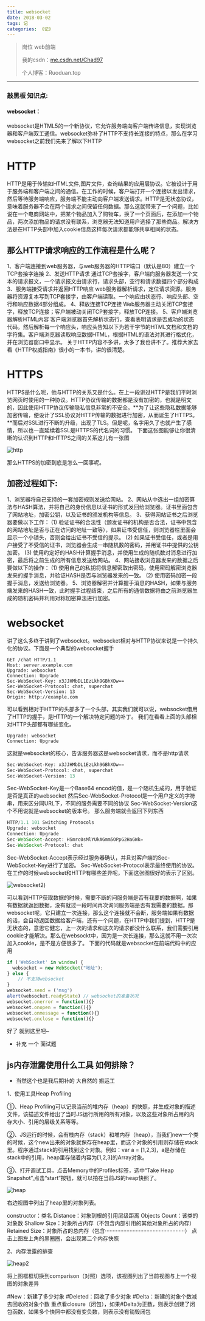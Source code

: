 ```yaml
---
title: websocket
date: 2018-03-02
tags: 记
categories: 《记》
---
```




> 岗位 web前端
>
> 我的csdn：[me.csdn.net/Chad97](https://link.juejin.im/?target=https%3A%2F%2Fme.csdn.net%2FChad97)
>
> 个人博客：Ruoduan.top

------

### 敲黑板 知识点:

#### **websocket**：

websocket是HTML5的一个新协议，它允许服务端向客户端传递信息，实现浏览器和客户端双工通信。websocket弥补了HTTP不支持长连接的特点，那么在学习websocket之前我们先来了解以下HTTP



# HTTP

HTTP是用于传输如HTML文件,图片文件，查询结果的应用层协议。它被设计于用于服务端和客户端之间的通信。在工作的时候，客户端打开一个连接以发出请求，然后等待服务端响应，服务端不能主动向客户端发送请求。HTTP是无状态协议，意味着服务器不会在两个请求之间保留任何数据。那么这就带来了一个问题，比如说在一个电商网站中，把某个物品加入了购物车，换了一个页面后，在添加一个物品，两次添加物品的请求没有联系，浏览器无法知道用户选择了那些商品。解决方法是在HTTP头部中加入cookie信息这样每次请求都能够共享相同的状态。

## 那么HTTP请求响应的工作流程是什么呢？

1、客户端连接到web服务器，与web服务器的HTTP端口（默认是80）建立一个TCP套接字连接
2、发送HTTP请求 通过TCP套接字，客户端向服务器发送一个文本的请求报文，一个请求报文由请求行，请求头部，空行和请求数据四个部分构成
3、服务端接受请求并返回HTTP响应 web服务器解析请求，定位请求资源。服务器将资源复本写到TCP套接字，由客户端读取。一个响应由状态行、响应头部、空行和响应数据4部分组成。
4、释放连接TCP连接 Web服务器主动关闭TCP套接字，释放TCP连接；客户端被动关闭TCP套接字，释放TCP连接。
5、客户端浏览器解析HTML内容 客户端浏览器首先解析状态行，查看表明请求是否成功的状态代码。然后解析每一个响应头，响应头告知以下为若干字节的HTML文档和文档的字符集。客户端浏览器读取响应数据HTML，根据HTML的语法对其进行格式化，并在浏览器窗口中显示。
关于HTTP内容不多讲，太多了我也讲不了。推荐大家去看《HTTP权威指南》很小的一本书，讲的很清楚。

# HTTPS

HTTPS是什么呢，他与HTTP的关系又是什么。在上一段讲过HTTP是我们平时浏览网页时使用的一种协议。HTTP协议传输的数据都是没有加密的，也就是明文的，因此使用HTTP协议传输隐私信息非常的不安全。**为了让这些隐私数据能够加密传输，便设计了SSL协议对HTTP传输的数据进行加密，从而诞生了HTTPS。**而后对SSL进行不断的升级，出现了TLS。但是呢，名字用久了也就产生了感情，所以也一直延续着SSL是HTTPS的代名词的习惯。
下面这张图能够让你很清晰的认识到HTTP和HTTPS之间的关系这儿有一张图

![http](websocket/HTTP1.png)

那么HTTPS的加密到底是怎么一回事呢。

## 加密过程如下:

1、浏览器将自己支持的一套加密规则发送给网站。
2、网站从中选出一组加密算法与HASH算法，并将自己的身份信息以证书的形式发回给浏览器。证书里面包含了网站地址，加密公钥，以及证书的颁发机构等信息。
3、获得网站证书之后浏览器要做以下工作：
(1) 验证证书的合法性（颁发证书的机构是否合法，证书中包含的网站地址是否与正在访问的地址一致等），如果证书受信任，则浏览器栏里面会显示一个小锁头，否则会给出证书不受信的提示。
(2) 如果证书受信任，或者是用户接受了不受信的证书，浏览器会生成一串随机数的密码，并用证书中提供的公钥加密。
(3) 使用约定好的HASH计算握手消息，并使用生成的随机数对消息进行加密，最后将之前生成的所有信息发送给网站。
4、网站接收浏览器发来的数据之后要做以下的操作：
(1) 使用自己的私钥将信息解密取出密码，使用密码解密浏览器发来的握手消息，并验证HASH是否与浏览器发来的一致。
(2) 使用密码加密一段握手消息，发送给浏览器。
5、浏览器解密并计算握手消息的HASH，如果与服务端发来的HASH一致，此时握手过程结束，之后所有的通信数据将由之前浏览器生成的随机密码并利用对称加密算法进行加密。



# websocket

讲了这么多终于讲到了websocket。websocket相对与HTTP协议来说是一个持久化的协议。下面是一个典型的websocket握手

```shell
GET /chat HTTP/1.1
Host: server.example.com
Upgrade: websocket
Connection: Upgrade
Sec-WebSocket-Key: x3JJHMbDL1EzLkh9GBhXDw==
Sec-WebSocket-Protocol: chat, superchat
Sec-WebSocket-Version: 13
Origin: http://example.com
```

可以看到相对于HTTP的头部多了一个头部，其实我们就可以说，websocket借用了HTTP的握手，是HTTP的一个解决特定问题的补丁。 我们在看看上面的头部相对HTTP头部都有哪些变化。

```
Upgrade: websocket
Connection: Upgrade
```

这就是websocket的核心，告诉服务器这是websocket请求，而不是http请求

```powershell
Sec-WebSocket-Key: x3JJHMbDL1EzLkh9GBhXDw==
Sec-WebSocket-Protocol: chat, superchat
Sec-WebSocket-Version: 13
```

Sec-WebSocket-Key是一个Base64 encod的值，是一个随机生成的，用于验证是否是真正的websocket
然后Sec-WebSocket-Protocol是一个用户定义的字符串，用来区分同URL下，不同的服务需要不同的协议
Sec-WebSocket-Version这个不用说就是websocket的版本号。 那么服务端就会返回下列东西

```js
HTTP/1.1 101 Switching Protocols
Upgrade: websocket
Connection: Upgrade
Sec-WebSocket-Accept: HSmrc0sMlYUkAGmm5OPpG2HaGWk=
Sec-WebSocket-Protocol: chat
```

Sec-WebSocket-Accept表示经过服务器确认，并且对客户端的Sec-WebSocket-Key进行了加密。
Sec-WebSocket-Protocol表示最终使用的协议。
在工作的时候websocket和HTTP有哪些差异呢，下面这张图很好的表示了区别。

![websocket2](websocket/HTTP2.png))

可以看到HTTP获取数据的时候，需要不断的问服务端是否有我要的数据啊，如果有数据就返回数据，没有就过一段时间再次询问服务端是否有我需要的数据。那websocket呢，它只建立一次连接，那么这个连接就不会断，服务端如果有数据的话，会自动返回数据给客户端，还有一个问题，在HTTP中我们提到，HTTP是无状态的，意思它健忘，上一次的请求和这次的请求都没什么联系，我们需要引用cookie才能解决。那么在websockt中，因为是一次长连接，那么这就不用一次次加入cookie，是不是方便很多了。 下面的代码就是websocket在前端代码中的应用



```js
if ('WebSocket' in window) {
  websocket = new WebSocket("地址");
} else {
    // 不支持websocket
}
websocket.send = ('msg')
alert(websocket.readyState) // websocket的准备状况
websocket.onerror = function(){}
websocket.onopen = function(){}
websocket.onmessage = function(){}
websocket.onclose = function(){}
```

好了 就到这里吧~



- 补充 一个 面试题  
 ## js内存泄露使用什么工具 如何排除？
- 当然这个也是我后期补的  大自然的 搬运工

1、使用工具Heap Profiling

①、Heap Profiling可以记录当前的堆内存（heap）的快照，并生成对象的描述文件，该描述文件给出了当时JS运行所用的所有对象，以及这些对象所占用的内存大小、引用的层级关系等等。

②、JS运行的时候，会有栈内存（stack）和堆内存（heap），当我们new一个类的时候，这个new出来的对象就保存在heap里，而这个对象的引用则存储在stack里。程序通过stack的引用找到这个对象。例如：var a = [1,2,3]，a是存储在stack中的引用，heap里存储着内容为[1,2,3]的Array对象。

③、打开调试工具，点击Memory中的Profiles标签，选中“Take Heap Snapshot”,点击“start”按钮，就可以拍在当前JS的heap快照了。

![heap](websocket/Heap1.png)



右边视图中列出了heap里的对象列表。

constructor：类名
Distance：对象到根的引用层级距离
Objects Count：该类的对象数
Shallow Size：对象所占内存（不包含内部引用的其他对象所占的内存）
Retained Size：对象所占的总内存（包含····················································）
点击上图左上角的黑圈圈，会出现第二个内存快照

2、内存泄露的排查

![heap2](websocket/Heap2.png)

将上图框框切换到comparison（对照）选项，该视图列出了当前视图与上一个视图的对象差异

#New：新建了多少对象
#Deleted：回收了多少对象
#Delta：新建的对象个数减去回收的对象个数
重点看closure（闭包），如果#Delta为正数，则表示创建了闭包函数，如果多个快照中都没有变负数，则表示没有销毁闭包